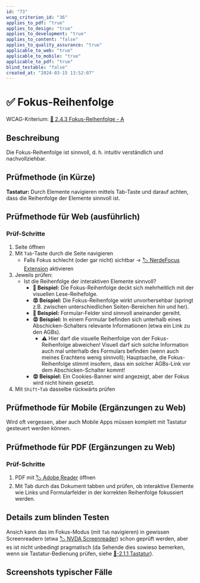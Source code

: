 ```yaml
---
id: "73"
wcag_criterion_id: "36"
applies_to_pdf: "true"
applies_to_design: "true"
applies_to_development: "true"
applies_to_content: "false"
applies_to_quality_assurance: "true"
applicable_to_web: "true"
applicable_to_mobile: "true"
applicable_to_pdf: "true"
blind_testable: "false"
created_at: "2024-03-15 13:52:07"
---
```


# ✅ Fokus-Reihenfolge

WCAG-Kriterium: [📜 2.4.3 Fokus-Reihenfolge - A](..)

## Beschreibung

Die Fokus-Reihenfolge ist sinnvoll, d. h. intuitiv verständlich und nachvollziehbar.

## Prüfmethode (in Kürze)

**Tastatur:** Durch Elemente navigieren mittels Tab-Taste und darauf achten, dass die Reihenfolge der Elemente sinnvoll ist.

## Prüfmethode für Web (ausführlich)

### Prüf-Schritte

1. Seite öffnen
1. Mit `Tab`-Taste durch die Seite navigieren
    - Falls Fokus schlecht (oder gar nicht) sichtbar → [🏷️ NerdeFocus Extension](/de/tags/nerdefocus-extension) aktivieren
1. Jeweils prüfen:
    - Ist die Reihenfolge der interaktiven Elemente sinnvoll?
        - **🙂 Beispiel:** Die Fokus-Reihenfolge deckt sich mehrheitlich mit der visuellen Lese-Reihefolge.
        - **😡 Beispiel:** Die Fokus-Reihenfolge wirkt unvorhersehbar (springt z.B. zwischen unterschiedlichen Seiten-Bereichen hin und her).
        - **🙂 Beispiel:** Formular-Felder sind sinnvoll aneinander gereiht.
        - **😡 Beispiel:** In einem Formular befinden sich unterhalb eines Abschicken-Schalters relevante Informationen (etwa ein Link zu den AGBs).
            - ⚠️ Hier darf die visuelle Reihenfolge von der Fokus-Reihenfolge abweichen! Visuell darf sich solche Information auch mal unterhalb des Formulars befinden (wenn auch meines Erachtens wenig sinnvoll); Hauptsache, die Fokus-Reihenfolge stimmt insofern, dass ein solcher AGBs-Link vor dem Abschicken-Schalter kommt!
        - **😡 Beispiel:** Ein Cookies-Banner wird angezeigt, aber der Fokus wird nicht hinein gesetzt.
1. Mit `Shift`-`Tab` dasselbe rückwärts prüfen

## Prüfmethode für Mobile (Ergänzungen zu Web)

Wird oft vergessen, aber auch Mobile Apps müssen komplett mit Tastatur gesteuert werden können.

## Prüfmethode für PDF (Ergänzungen zu Web)

### Prüf-Schritte
1. PDF mit [🏷️ Adobe Reader](/de/tags/adobe-reader) öffnen
1. Mit Tab durch das Dokument tabben und prüfen, ob interaktive Elemente wie Links und Formularfelder in der korrekten Reihenfolge fokussiert werden.

## Details zum blinden Testen

Ansich kann das im Fokus-Modus (mit `Tab` navigieren) in gewissen Screenreadern (etwa [🏷️ NVDA Screenreader](/de/tags/nvda-screenreader)) schon geprüft werden, aber es ist nicht unbedingt pragmatisch (da Sehende dies sowieso bemerken, wenn sie Tastatur-Bedienung prüfen, siehe [📜-2.1.1 Tastatur](/de/wcag/2.1.1-tastatur)).

## Screenshots typischer Fälle

